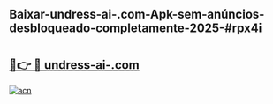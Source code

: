 ## Baixar-undress-ai-.com-Apk-sem-anúncios-desbloqueado-completamente-2025-#rpx4i

# <h2><a href="https://ainizakaria.my?title=undress-ai-.com&ref=20M">🔗👉 🔴 undress-ai-.com</a></h2>

[![acn](https://github.com/user-attachments/assets/0f9c940e-d8b0-45ae-aac7-cd30a18b3e1c)](https://ainizakaria.my?title=undress-ai-.com&ref=20M)

